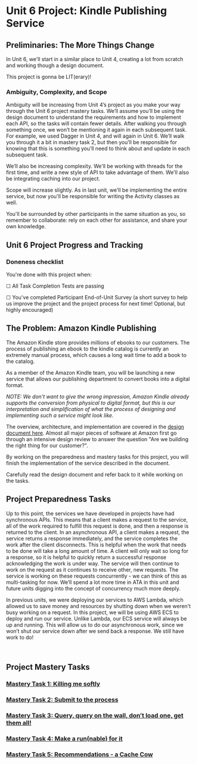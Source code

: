 # Unit 6 Project: Kindle Publishing Service

## Preliminaries: The More Things Change

In Unit 6, we'll start in a similar place to Unit 4, creating a lot from scratch and working though
a design document.

This project is gonna be LIT(erary)!

### Ambiguity, Complexity, and Scope

Ambiguity will be increasing from Unit 4’s project as you make your way through the Unit 6 project
mastery tasks. We’ll assume you’ll be using the design document to understand the requirements and
how to implement each API, so the tasks will contain fewer details. After walking you through
something once, we won’t be mentioning it again in each subsequent task. For example, we used Dagger
in Unit 4, and will again in Unit 6. We’ll walk you through it a bit in mastery task 2, but then
you’ll be responsible for knowing that this is something you’ll need to think about and update in
each subsequent task.

We’ll also be increasing complexity. We'll be working with threads for the first time, and write a
new style of API to take advantage of them. We'll also be integrating caching into our project.

Scope will increase slightly. As in last unit, we'll be implementing the entire service, but now
you'll be responsible for writing the Activity classes as well.

You'll be surrounded by other participants in the same situation as you, so remember to collaborate:
rely on each other for assistance, and share your own knowledge.

## Unit 6 Project Progress and Tracking

### Doneness checklist

You're done with this project when:

☐ All Task Completion Tests are passing

☐ You've completed Participant End-of-Unit Survey (a short survey to help us improve the project
and the project process for next time! Optional, but highly encouraged)


## The Problem: Amazon Kindle Publishing

The Amazon Kindle store provides millions of ebooks to our customers. The process of publishing an
ebook to the kindle catalog is currently an extremely manual process, which causes a long wait time
to add a book to the catalog.

As a member of the Amazon Kindle team, you will be launching a new service that allows our
publishing department to convert books into a digital format.

*NOTE: We don't want to give the wrong impression, Amazon Kindle already supports the conversion
from physical to digital format, but this is our interpretation and simplification of what the
process of designing and implementing such a service might look like.*

The overview, architecture, and implementation are covered in the [design document here](DESIGN_DOCUMENT.md). Almost all major pieces of software at Amazon first go through an intensive design
review to answer the question "Are we building the right thing for our customer?".

By working on the preparedness and mastery tasks for this project, you will finish the
implementation of the service described in the document.

Carefully read the design document and refer back to it while working on the tasks.

## Project Preparedness Tasks

Up to this point, the services we have developed in projects have had synchronous APIs. This
means that a client makes a request to the service, all of the work required to fulfill this request
is done, and then a response is returned to the client. In an asynchronous API, a client makes a
request, the service returns a response immediately, and the service completes the work after the
client disconnects. This is helpful when the work that needs to be done will take a long amount of
time. A client will only wait so long for a response, so it is helpful to quickly return a
successful response acknowledging the work is under way. The service will then continue to work on
the request as it continues to receive other, new requests. The service is working on these requests
concurrently - we can think of this as multi-tasking for now. We’ll spend a lot more time in ATA in
this unit and future units digging into the concept of concurrency much more deeply.

In previous units, we were deploying our services to AWS Lambda, which allowed us to save money and
resources by shutting down when we weren't busy working on a request. In this project, we will be
using AWS ECS to deploy and run our service. Unlike Lambda, our ECS service will always be up and
running. This will allow us to do our asynchronous work, since we won’t shut our service down after
we send back a response. We still have work to do!

&nbsp;

## Project Mastery Tasks

### [Mastery Task 1: Killing me softly](tasks/MasteryTask01.md)

### [Mastery Task 2: Submit to the process](tasks/MasteryTask02.md)

### [Mastery Task 3: Query, query on the wall, don’t load one, get them all!](tasks/MasteryTask03.md)

### [Mastery Task 4: Make a run(nable) for it](tasks/MasteryTask04.md)

### [Mastery Task 5: Recommendations - a Cache Cow](tasks/MasteryTask05.md)

&nbsp;

